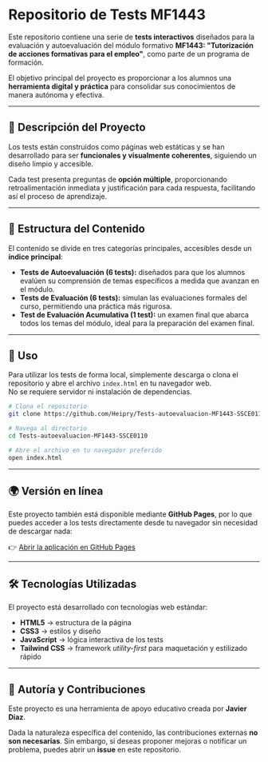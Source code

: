 # Repositorio de Tests MF1443

Este repositorio contiene una serie de **tests interactivos** diseñados para la evaluación y autoevaluación del módulo formativo **MF1443: "Tutorización de acciones formativas para el empleo"**, como parte de un programa de formación.  

El objetivo principal del proyecto es proporcionar a los alumnos una **herramienta digital y práctica** para consolidar sus conocimientos de manera autónoma y efectiva.

---

## 📌 Descripción del Proyecto

Los tests están construidos como páginas web estáticas y se han desarrollado para ser **funcionales y visualmente coherentes**, siguiendo un diseño limpio y accesible.  

Cada test presenta preguntas de **opción múltiple**, proporcionando retroalimentación inmediata y justificación para cada respuesta, facilitando así el proceso de aprendizaje.

---

## 📂 Estructura del Contenido

El contenido se divide en tres categorías principales, accesibles desde un **índice principal**:

- **Tests de Autoevaluación (6 tests):** diseñados para que los alumnos evalúen su comprensión de temas específicos a medida que avanzan en el módulo.  
- **Tests de Evaluación (6 tests):** simulan las evaluaciones formales del curso, permitiendo una práctica más rigurosa.  
- **Test de Evaluación Acumulativa (1 test):** un examen final que abarca todos los temas del módulo, ideal para la preparación del examen final.  

---

## 🚀 Uso

Para utilizar los tests de forma local, simplemente descarga o clona el repositorio y abre el archivo `index.html` en tu navegador web.  
No se requiere servidor ni instalación de dependencias.

```bash
# Clona el repositorio
git clone https://github.com/Heipry/Tests-autoevaluacion-MF1443-SSCE0110.git

# Navega al directorio
cd Tests-autoevaluacion-MF1443-SSCE0110

# Abre el archivo en tu navegador preferido
open index.html
````

---

## 🌍 Versión en línea

Este proyecto también está disponible mediante **GitHub Pages**, por lo que puedes acceder a los tests directamente desde tu navegador sin necesidad de descargar nada:

👉 [Abrir la aplicación en GitHub Pages](https://heipry.github.io/Tests-autoevaluacion-MF1443-SSCE0110/)

---

## 🛠️ Tecnologías Utilizadas

El proyecto está desarrollado con tecnologías web estándar:

* **HTML5** → estructura de la página
* **CSS3** → estilos y diseño
* **JavaScript** → lógica interactiva de los tests
* **Tailwind CSS** → framework *utility-first* para maquetación y estilizado rápido

---

## 👤 Autoría y Contribuciones

Este proyecto es una herramienta de apoyo educativo creada por **Javier Díaz**.

Dada la naturaleza específica del contenido, las contribuciones externas **no son necesarias**.
Sin embargo, si deseas proponer mejoras o notificar un problema, puedes abrir un **issue** en este repositorio.

